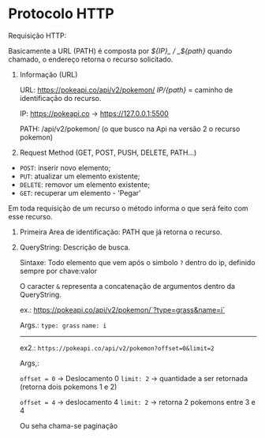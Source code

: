 # Protocolo HTTP

Requisição HTTP:

Basicamente a URL (PATH) é composta por _${IP}_ / _${path}_ quando chamado, o endereço retorna o recurso solicitado.

1. Informação (URL)
     
     URL: https://pokeapi.co/api/v2/pokemon/
     _${IP}/${path}_ = caminho de identificação do recurso.

     IP: https://pokeapi.co -> https://127.0.0.1:5500
     
     PATH: /api/v2/pokemon/ (o que busco na Api na versão 2 o recurso pokemon)

2. Request Method (GET, POST, PUSH, DELETE, PATH...)
- `POST`: inserir novo elemento;
- `PUT`: atualizar um elemento existente;
- `DELETE`: removor um elemento existente;
- `GET`: recuperar um elemento - 'Pegar'

Em toda requisição de um recurso o método informa o que será feito com esse recurso.

1. Primeira Area de identificação: PATH que já retorna o recurso.

2. QueryString: Descrição de busca. 
     
     Sintaxe: Todo elemento que vem após o simbolo `?` dentro do ip, definido sempre por chave:valor

     O caracter `&` representa a concatenação de argumentos dentro da QueryString.
     
     ex.: https://pokeapi.co/api/v2/pokemon/`?type=grass&name=i`

     Args.:
     `type: grass`
     `name: i`

     ---

     ex2.: `https://pokeapi.co/api/v2/pokemon?offset=0&limit=2`

     Args,:

     `offset = 0` -> Deslocamento 0
     `limit: 2` -> quantidade a ser retornada (retorna dois pokemons 1 e 2)

     `offset = 4` -> deslocamento 4
     `limit: 2` -> retorna 2 pokemons entre 3 e 4

     Ou seha chama-se paginação


